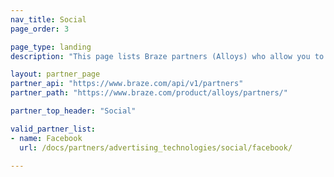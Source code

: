```yaml
---
nav_title: Social
page_order: 3

page_type: landing
description: "This page lists Braze partners (Alloys) who allow you to work with social media technologies to increase your messaging campaign capabilities."

layout: partner_page
partner_api: "https://www.braze.com/api/v1/partners"
partner_path: "https://www.braze.com/product/alloys/partners/"

partner_top_header: "Social"

valid_partner_list:
- name: Facebook
  url: /docs/partners/advertising_technologies/social/facebook/

---
```

